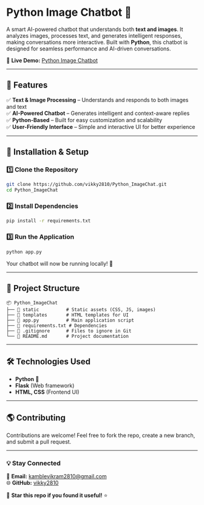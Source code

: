 # Python Image Chatbot 🚀  

A smart AI-powered chatbot that understands both **text and images**. It analyzes images, processes text, and generates intelligent responses, making conversations more interactive. Built with **Python**, this chatbot is designed for seamless performance and AI-driven conversations.  

🔗 **Live Demo:** [Python Image Chatbot](https://python-chatapp-2.onrender.com/)  

---

## 📌 Features  
✅ **Text & Image Processing** – Understands and responds to both images and text  
✅ **AI-Powered Chatbot** – Generates intelligent and context-aware replies  
✅ **Python-Based** – Built for easy customization and scalability  
✅ **User-Friendly Interface** – Simple and interactive UI for better experience  

---

## 🚀 Installation & Setup  

### 1️⃣ Clone the Repository  
```bash
git clone https://github.com/vikky2810/Python_ImageChat.git
cd Python_ImageChat
```

### 2️⃣ Install Dependencies  
```bash
pip install -r requirements.txt
```

### 3️⃣ Run the Application  
```bash
python app.py
```

Your chatbot will now be running locally! 🎉  

---

## 📂 Project Structure  
```
📦 Python_ImageChat
├── 📁 static          # Static assets (CSS, JS, images)
├── 📁 templates       # HTML templates for UI
├── 📄 app.py          # Main application script
├── 📄 requirements.txt # Dependencies
├── 📄 .gitignore      # Files to ignore in Git
└── 📄 README.md       # Project documentation
```

---

## 🛠 Technologies Used  
- **Python** 🐍  
- **Flask** (Web framework)  
- **HTML, CSS** (Frontend UI)  

---

## 🌎 Contributing  
Contributions are welcome! Feel free to fork the repo, create a new branch, and submit a pull request.  

---

### 💡 Stay Connected  
📩 **Email:** kamblevikram2810@gmail.com  
🌐 **GitHub:** [vikky2810](https://github.com/vikky2810)  

🚀 **Star this repo if you found it useful!** ⭐  
